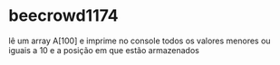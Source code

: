 # beecrowd1174
lê um array A[100] e imprime no console todos os valores menores ou iguais a 10 e a posição em que estão armazenados

